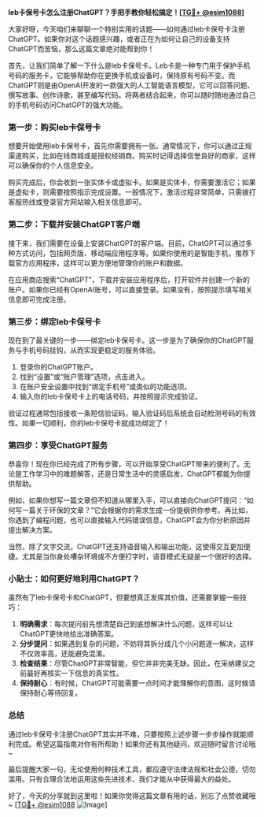 **leb卡保号卡怎么注册ChatGPT？手把手教你轻松搞定！[[TG💪+ @esim1088](https://t.me/s/esim1088)]**

大家好呀，今天咱们来聊聊一个特别实用的话题——如何通过leb卡保号卡注册ChatGPT。如果你对这个话题感兴趣，或者正在为如何让自己的设备支持ChatGPT而苦恼，那么这篇文章绝对能帮到你！

首先，让我们简单了解一下什么是leb卡保号卡。Leb卡是一种专门用于保护手机号码的服务卡，它能够帮助你在更换手机或设备时，保持原有号码不变。而ChatGPT则是由OpenAI开发的一款强大的人工智能语言模型，它可以回答问题、撰写故事、创作诗歌，甚至编写代码。将两者结合起来，你可以随时随地通过自己的手机号码访问ChatGPT的强大功能。

### **第一步：购买leb卡保号卡**

想要开始使用leb卡保号卡，首先你需要拥有一张。通常情况下，你可以通过正规渠道购买，比如在线商城或是授权经销商。购买时记得选择信誉良好的商家，这样可以确保你的个人信息安全。

购买完成后，你会收到一张实体卡或虚拟卡。如果是实体卡，你需要激活它；如果是虚拟卡，则需要按照指示完成设置。一般情况下，激活过程非常简单，只需拨打客服热线或登录官方网站输入相关信息即可。

### **第二步：下载并安装ChatGPT客户端**

接下来，我们需要在设备上安装ChatGPT的客户端。目前，ChatGPT可以通过多种方式访问，包括网页版、移动端应用程序等。如果你使用的是智能手机，推荐下载官方应用程序，这样可以更方便地管理你的账户和数据。

在应用商店搜索“ChatGPT”，下载并安装应用程序后，打开软件并创建一个新的账户。如果你已经有OpenAI账号，可以直接登录。如果没有，按照提示填写相关信息即可完成注册。

### **第三步：绑定leb卡保号卡**

现在到了最关键的一步——绑定leb卡保号卡。这一步是为了确保你的ChatGPT服务与手机号码挂钩，从而实现更稳定的服务体验。

1. 登录你的ChatGPT账户。
2. 找到“设置”或“账户管理”选项，点击进入。
3. 在账户安全设置中找到“绑定手机号”或类似的功能选项。
4. 输入你的leb卡保号卡上的电话号码，并按照提示完成验证。

验证过程通常包括接收一条短信验证码，输入验证码后系统会自动检测号码的有效性。如果一切顺利，你的leb卡保号卡就成功绑定了！

### **第四步：享受ChatGPT服务**

恭喜你！现在你已经完成了所有步骤，可以开始享受ChatGPT带来的便利了。无论是工作学习中的难题解答，还是日常生活中的灵感启发，ChatGPT都能为你提供帮助。

例如，如果你想写一篇文章但不知道从哪里入手，可以直接向ChatGPT提问：“如何写一篇关于环保的文章？”它会根据你的需求生成一份提纲供你参考。再比如，你遇到了编程问题，也可以直接输入代码错误信息，ChatGPT会为你分析原因并提出解决方案。

当然，除了文字交流，ChatGPT还支持语音输入和输出功能，这使得交互更加便捷。尤其是当你身处嘈杂环境或不方便打字时，语音模式无疑是一个很好的选择。

### **小贴士：如何更好地利用ChatGPT？**

虽然有了leb卡保号卡和ChatGPT，但要想真正发挥其价值，还需要掌握一些技巧：

1. **明确需求**：每次提问前先想清楚自己到底想解决什么问题，这样可以让ChatGPT更快地给出准确答案。
2. **分步提问**：如果遇到复杂的问题，不妨将其拆分成几个小问题逐一解决，这样不仅效率高，还能避免混淆。
3. **检查结果**：尽管ChatGPT非常智能，但它并非完美无缺。因此，在采纳建议之前最好再核实一下信息的真实性。
4. **保持耐心**：有时候，ChatGPT可能需要一点时间才能理解你的意图，这时候请保持耐心等待回复。

### **总结**

通过leb卡保号卡注册ChatGPT其实并不难，只要按照上述步骤一步步操作就能顺利完成。希望这篇指南对你有所帮助！如果你还有其他疑问，欢迎随时留言讨论哦~

最后提醒大家一句，无论使用何种技术工具，都应遵守法律法规和社会公德，切勿滥用。只有合理合法地运用这些先进技术，我们才能从中获得最大的益处。

好了，今天的分享就到这里啦！如果你觉得这篇文章有用的话，别忘了点赞收藏哦~ [[TG💪+ @esim1088](https://t.me/s/esim1088) ![Image](https://i.postimg.cc/4NQfJmqS/Snipaste-2025-05-13-00-14-12.png)]